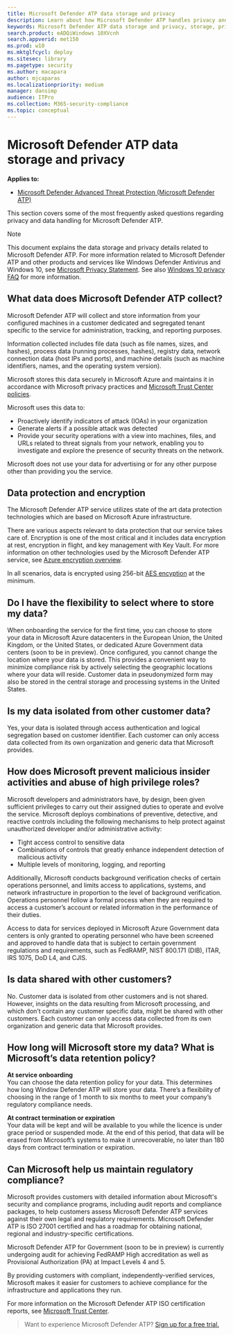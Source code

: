 ```yaml
---
title: Microsoft Defender ATP data storage and privacy
description: Learn about how Microsoft Defender ATP handles privacy and data that it collects.
keywords: Microsoft Defender ATP data storage and privacy, storage, privacy, licensing, geolocation, data retention, data
search.product: eADQiWindows 10XVcnh
search.appverid: met150
ms.prod: w10
ms.mktglfcycl: deploy
ms.sitesec: library
ms.pagetype: security
ms.author: macapara
author: mjcaparas
ms.localizationpriority: medium
manager: dansimp
audience: ITPro
ms.collection: M365-security-compliance 
ms.topic: conceptual
---
```


# Microsoft Defender ATP data storage and privacy

**Applies to:**
- [Microsoft Defender Advanced Threat Protection (Microsoft Defender ATP)](https://wincom.blob.core.windows.net/documents/Windows10_Commercial_Comparison.pdf)



This section covers some of the most frequently asked questions regarding privacy and data handling for Microsoft Defender ATP.
> [!NOTE]
> This document explains the data storage and privacy details related to Microsoft Defender ATP. For more information related to Microsoft Defender ATP and other products and services like Windows Defender Antivirus and Windows 10, see [Microsoft Privacy Statement](https://go.microsoft.com/fwlink/?linkid=827576). See also [Windows 10 privacy FAQ](https://go.microsoft.com/fwlink/?linkid=827577) for more information.

## What data does Microsoft Defender ATP collect?

Microsoft Defender ATP will collect and store information from your configured machines in a customer dedicated and segregated tenant specific to the service for administration, tracking, and reporting purposes. 

Information collected includes file data (such as file names, sizes, and hashes), process data (running processes, hashes), registry data, network connection data (host IPs and ports), and machine details (such as machine identifiers, names, and the operating system version).

Microsoft stores this data securely in Microsoft Azure and maintains it in accordance with Microsoft privacy practices and [Microsoft Trust Center policies](https://go.microsoft.com/fwlink/?linkid=827578).

Microsoft uses this data to:
- Proactively identify indicators of attack (IOAs) in your organization
- Generate alerts if a possible attack was detected
- Provide your security operations with a view into machines, files, and URLs related to threat signals from your network, enabling you to investigate and explore the presence of security threats on the network.

Microsoft does not use your data for advertising or for any other purpose other than providing you the service.

## Data protection and encryption
The Microsoft Defender ATP service utilizes state of the art data protection technologies which are based on Microsoft Azure infrastructure. 


There are various aspects relevant to data protection that our service takes care of. Encryption is one of the most critical and it includes data encryption at rest, encryption in flight, and key management with Key Vault. For more information on other technologies used by the Microsoft Defender ATP service, see [Azure encryption overview](https://docs.microsoft.com/azure/security/security-azure-encryption-overview). 

In all scenarios, data is encrypted using 256-bit [AES encyption](https://en.wikipedia.org/wiki/Advanced_Encryption_Standard) at the minimum.


## Do I have the flexibility to select where to store my data?

When onboarding the service for the first time, you can choose to store your data in Microsoft Azure datacenters in the European Union, the United Kingdom, or the United States, or dedicated Azure Government data centers (soon to be in preview). Once configured, you cannot change the location where your data is stored. This provides a convenient way to minimize compliance risk by actively selecting the geographic locations where your data will reside. Customer data in pseudonymized form may also be stored in the central storage and processing systems in the United States.

## Is my data isolated from other customer data?
Yes, your data is isolated through access authentication and logical segregation based on customer identifier. Each customer can only access data collected from its own organization and generic data that Microsoft provides.

## How does Microsoft prevent malicious insider activities and abuse of high privilege roles?

Microsoft developers and administrators have, by design, been given sufficient privileges to carry out their assigned duties to operate and evolve the service. Microsoft deploys combinations of preventive, detective, and reactive controls including the following mechanisms to help protect against unauthorized developer and/or administrative activity:

- Tight access control to sensitive data
- Combinations of controls that greatly enhance independent detection of malicious activity
- Multiple levels of monitoring, logging, and reporting

Additionally, Microsoft conducts background verification checks of certain operations personnel, and limits access to applications, systems, and network infrastructure in proportion to the level of background verification. Operations personnel follow a formal process when they are required to access a customer’s account or related information in the performance of their duties.

Access to data for services deployed in Microsoft Azure Government data centers is only granted to operating personnel who have been screened and approved to handle data that is subject to certain government regulations and requirements, such as FedRAMP, NIST 800.171 (DIB), ITAR, IRS 1075, DoD L4, and CJIS.


## Is data shared with other customers?
No. Customer data is isolated from other customers and is not shared. However, insights on the data resulting from Microsoft processing, and which don’t contain any customer specific data, might be shared with other customers. Each customer can only access data collected from its own organization and generic data that Microsoft provides.

## How long will Microsoft store my data? What is Microsoft’s data retention policy?
**At service onboarding**<br>
You can choose the data retention policy for your data. This determines how long Window Defender ATP will store your data. There’s a flexibility of choosing in the range of 1 month to six months to meet your company’s regulatory compliance needs.

**At contract termination or expiration**<br>
Your data will be kept and will be available to you while the licence is under grace period or suspended mode. At the end of this period, that data will be erased from Microsoft’s systems to make it unrecoverable, no later than 180 days from contract termination or expiration.


## Can Microsoft help us maintain regulatory compliance?
Microsoft provides customers with detailed information about Microsoft's security and compliance programs, including audit reports and compliance packages, to help customers assess Microsoft Defender ATP services against their own legal and regulatory requirements. Microsoft Defender ATP is ISO 27001 certified and has a roadmap for obtaining national, regional and industry-specific certifications.

Microsoft Defender ATP for Government (soon to be in preview) is currently undergoing audit for achieving FedRAMP High accreditation as well as Provisional Authorization (PA) at Impact Levels 4 and 5. 

By providing customers with compliant, independently-verified services, Microsoft makes it easier for customers to achieve compliance for the infrastructure and applications they run.

For more information on the Microsoft Defender ATP ISO certification reports, see [Microsoft Trust Center](https://www.microsoft.com/en-us/trustcenter/compliance/iso-iec-27001). 

>Want to experience Microsoft Defender ATP? [Sign up for a free trial.](https://www.microsoft.com/en-us/WindowsForBusiness/windows-atp?ocid=docs-wdatp-datastorage-belowfoldlink) 
